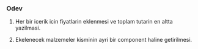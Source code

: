### Odev

1. Her bir icerik icin fiyatlarin eklenmesi ve toplam tutarin en altta yazilmasi.

2. Ekelenecek malzemeler kisminin ayri bir component haline getirilmesi.
